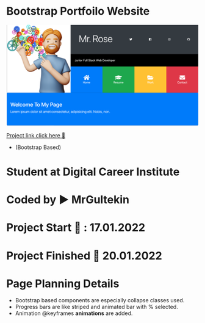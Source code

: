 # Bootstrap Portfoilo Website

![mockup](./img/pg1.png)

[Project link click here 🔄](https://mrgultekin.github.io/BootstraPortfoilo/)

- (Bootstrap Based)

# Student at Digital Career Institute

# Coded by ▶️ MrGultekin

# Project Start 📅 : 17.01.2022

# Project Finished 📆 20.01.2022

# Page Planning Details

- Bootstrap based components are especially collapse classes used.
- Progress bars are like striped and animated bar with % selected.
- Animation @keyframes **animations** are added.

